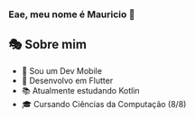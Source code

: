 ### Eae, meu nome é Mauricio 👋

<h2>🎭 Sobre mim</h2>
<ul>
  <li>🚀 Sou um Dev Mobile</li>
  <li>🎯 Desenvolvo em Flutter</li>
  <li>📚 Atualmente estudando Kotlin</li>
  <li>🎓 Cursando Ciências da Computação (8/8)</li> 
</ul>
